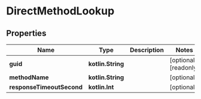 
# DirectMethodLookup

## Properties
Name | Type | Description | Notes
------------ | ------------- | ------------- | -------------
**guid** | **kotlin.String** |  |  [optional] [readonly]
**methodName** | **kotlin.String** |  |  [optional]
**responseTimeoutSecond** | **kotlin.Int** |  |  [optional]



